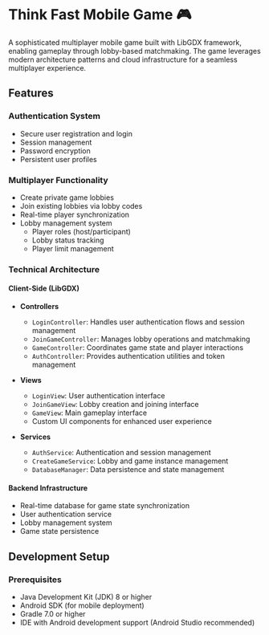# Think Fast Mobile Game 🎮

A sophisticated multiplayer mobile game built with LibGDX framework, enabling gameplay through lobby-based matchmaking. The game leverages modern architecture patterns and cloud infrastructure for a seamless multiplayer experience.

## Features

### Authentication System
- Secure user registration and login
- Session management
- Password encryption
- Persistent user profiles

### Multiplayer Functionality
- Create private game lobbies
- Join existing lobbies via lobby codes
- Real-time player synchronization
- Lobby management system
  - Player roles (host/participant)
  - Lobby status tracking
  - Player limit management

### Technical Architecture

#### Client-Side (LibGDX)
- **Controllers**
  - `LoginController`: Handles user authentication flows and session management
  - `JoinGameController`: Manages lobby operations and matchmaking
  - `GameController`: Coordinates game state and player interactions
  - `AuthController`: Provides authentication utilities and token management

- **Views**
  - `LoginView`: User authentication interface
  - `JoinGameView`: Lobby creation and joining interface
  - `GameView`: Main gameplay interface
  - Custom UI components for enhanced user experience

- **Services**
  - `AuthService`: Authentication and session management
  - `CreateGameService`: Lobby and game instance management
  - `DatabaseManager`: Data persistence and state management

#### Backend Infrastructure
- Real-time database for game state synchronization
- User authentication service
- Lobby management system
- Game state persistence

## Development Setup

### Prerequisites
- Java Development Kit (JDK) 8 or higher
- Android SDK (for mobile deployment)
- Gradle 7.0 or higher
- IDE with Android development support (Android Studio recommended)
